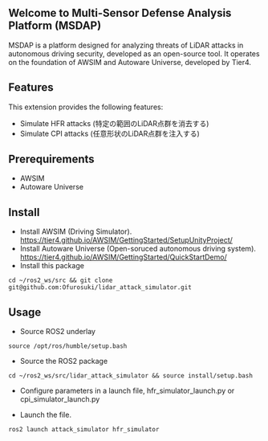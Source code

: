 ## Welcome to Multi-Sensor Defense Analysis Platform (MSDAP)
MSDAP is a platform designed for analyzing threats of LiDAR attacks in autonomous driving security, developed as an open-source tool. It operates on the foundation of AWSIM and Autoware Universe, developed by Tier4.

## Features
This extension provides the following features:
- Simulate HFR attacks (特定の範囲のLiDAR点群を消去する)
- Simulate CPI attacks (任意形状のLiDAR点群を注入する)

## Prerequirements
- AWSIM
- Autoware Universe 

## Install
- Install AWSIM (Driving Simulator). https://tier4.github.io/AWSIM/GettingStarted/SetupUnityProject/
- Install Autoware Universe (Open-soruced autonomous driving system). https://tier4.github.io/AWSIM/GettingStarted/QuickStartDemo/
- Install this package 
```
cd ~/ros2_ws/src && git clone git@github.com:Ofurosuki/lidar_attack_simulator.git
```
## Usage
- Source ROS2 underlay
```
source /opt/ros/humble/setup.bash
```

- Source the ROS2 package
```
cd ~/ros2_ws/src/lidar_attack_simulator && source install/setup.bash
```
- Configure parameters in a launch file, hfr_simulator_launch.py or cpi_simulator_launch.py

- Launch the file.
```
ros2 launch attack_simulator hfr_simulator
```



